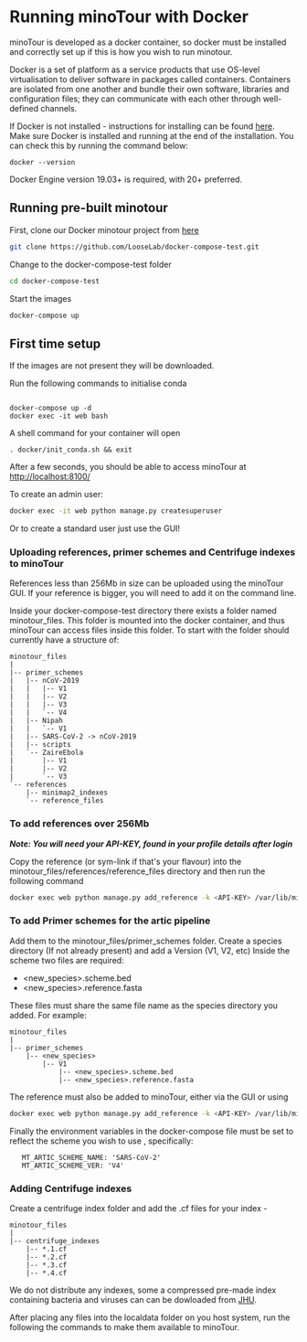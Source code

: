 # Running minoTour with Docker
minoTour is developed as a docker container, so docker must be installed and correctly set up if this is how you wish to run minotour.

Docker is a set of platform as a service products that use OS-level virtualisation to deliver software in packages called containers. 
Containers are isolated from one another and bundle their own software, libraries and configuration files;
they can communicate with each other through well-defined channels.

If Docker is not installed - instructions for installing can be found [here](https://docs.docker.com/install/).
Make sure Docker is installed and running at the end of the installation. You can check this by running the command below:

```shell
docker --version
```

Docker Engine version 19.03+ is required, with 20+ preferred.

## Running pre-built minotour

First, clone our Docker minotour project from [here](https://github.com/LooseLab/docker-compose-test)

```bash
git clone https://github.com/LooseLab/docker-compose-test.git
```

Change to the docker-compose-test folder
```bash
cd docker-compose-test
``` 

Start the images
```bash
docker-compose up
```

## First time setup
If the images are not present they will be downloaded.

Run the following commands to initialise conda

```docker

docker-compose up -d
docker exec -it web bash
```
A shell command for your container will open
```shell
. docker/init_conda.sh && exit
```


After a few seconds, you should be able to access minoTour at <http://localhost:8100/>

To create an admin user:

```bash
docker exec -it web python manage.py createsuperuser
``` 

Or to create a standard user just use the GUI!


### Uploading references, primer schemes and Centrifuge indexes to minoTour

References less than 256Mb in size can be uploaded using the minoTour GUI. If your reference is bigger, you will need to add it on the command line.

Inside your docker-compose-test directory there exists a folder named minotour_files. This folder is mounted into the docker container, and thus minoTour
can access files inside this folder. To start with the folder should currently have a structure of:
 
    minotour_files
    |
    |-- primer_schemes
    |   |-- nCoV-2019
    |   |   |-- V1
    |   |   |-- V2
    |   |   |-- V3
    |   |   `-- V4
    |   |-- Nipah
    |   |   `-- V1
    |   |-- SARS-CoV-2 -> nCoV-2019
    |   |-- scripts
    |   `-- ZaireEbola
    |       |-- V1
    |       |-- V2
    |       `-- V3
    `-- references
        |-- minimap2_indexes
        `-- reference_files

### To add references over 256Mb
*__Note: You will need your API-KEY, found in your profile details after login__*

Copy the reference (or sym-link if that's your flavour) into the minotour_files/references/reference_files directory and then run the following command
```bash
docker exec web python manage.py add_reference -k <API-KEY> /var/lib/minotour/apps/data/references/reference_files/<REF_FILE_NAME>
```

### To add Primer schemes for the artic pipeline
Add them to the minotour_files/primer_schemes folder. Create a species directory (If not already present) and add a Version (V1, V2, etc)
Inside the scheme two files are required:
- <new_species>.scheme.bed
- <new_species>.reference.fasta

These files must share the same file name as the species directory you added.
For example:

    minotour_files
    |
    |-- primer_schemes
        |-- <new_species>
            |-- V1
                |-- <new_species>.scheme.bed
                |-- <new_species>.reference.fasta

The reference must also be added to minoTour, either via the GUI or using 
```bash
docker exec web python manage.py add_reference -k <API-KEY> /var/lib/minotour/apps/data/primer_schemes/<new_species>/<V*>/<new_species>.reference.fasta
```

Finally the environment variables in the docker-compose file must be set to reflect the scheme you wish to use
, specifically: 
 ```docker
    MT_ARTIC_SCHEME_NAME: 'SARS-CoV-2'
    MT_ARTIC_SCHEME_VER: 'V4'
```

### Adding Centrifuge indexes

Create a centrifuge index folder and add the .cf files for your index - 
    
    minotour_files
    |
    |-- centrifuge_indexes
        |-- *.1.cf
        |-- *.2.cf
        |-- *.3.cf
        |-- *.4.cf

We do not distribute any indexes, some a compressed pre-made index containing bacteria and viruses can can be dowloaded from [JHU](ftp://ftp.ccb.jhu.edu/pub/infphilo/centrifuge/data/p_compressed_2018_4_15.tar.gz).
 
After placing any files into the localdata folder on you host system, run the following the commands to
make them available to minoTour.
